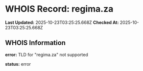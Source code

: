 # WHOIS Record: regima.za

**Last Updated:** 2025-10-23T03:25:25.668Z
**Checked At:** 2025-10-23T03:25:25.668Z

## WHOIS Information

**error:** TLD for "regima.za" not supported

**status:** error

